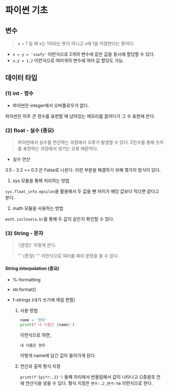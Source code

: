 # 파이썬 기초

## 변수

> x = 1 일 때 x는 1이라는 뜻이 아니고 x에 1을 저장한다는 뜻이다.

- `x = y = 'ssafy'` 이런식으로 2개의 변수에 같은 값을 동시에 할당할 수 있다.
- `x,y = 1,2` 이런식으로 여러개의 변수에 여러 값 할당도 가능. 



## 데이터 타입

### (1) int - 정수

- 파이썬은 integer에서 오버플로우가 없다.

파이썬은 아주 큰 정수를 표현할 때 남아있는 메모리를 끌어다가 그 수 표현에 쓴다.



### (2) float - 실수 (중요)

> 파이썬에서 실수를 연산하는 과정에서 오류가 발생할 수 있다. 2진수를 통해 숫자를 표현하는 과정에서 생기는 오류 때문이다.

-  실수 연산

3.5 - 3.2 == 0.3 은 False로 나온다. 이런 부분을 해결하기 위해 몇가지 방식이 있다.

1. sys 모듈을 통해 처리하는 방법

`sys.float_info.epsilon`을 활용해서 두 값을 뺀 차이가 해당 값보다 작으면 같다고 본다.

2. math 모듈을 사용하는 방법

`math.isclose(a,b)`를 통해 두 값이 같은지 확인할 수 있다.



### (3) String - 문자

> '{문장}' 이렇게 쓴다.
>
> ''' {문장} ''' 이런식으로 여러줄 짜리 문장을 쓸 수 있다. 



#### String interpolation (중요)

- %-formatting

- str.format()

- f-strings (내가 쓰기에 제일 편함)

  1. 사용 방법

     ```python
     name = '현우'
     print(f'내 이름은 {name}')
     ```

     이런식으로 하면,

     ```
     내 이름은 현우
     ```

     이렇게 name에 담긴 값이 들어가게 된다.	

  2. 연산과 출력 형식 지정

     `print(f'{pi*r:.2}')` 둘째 자리에서 반올림해서 값이 나타나고 {}중괄호 안에 연산식을 넣을 수 있다. 형식 지정은 `변수:.2` ,`변수:%m` 이런식으로 한다. 